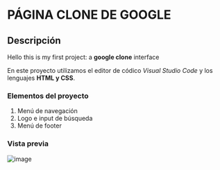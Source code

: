 # PÁGINA CLONE DE GOOGLE
## Descripción
Hello this is my first project: a **google clone** interface

En este proyecto utilizamos el editor de códico *Visual Studio Code* y los lenguajes **HTML y CSS**.
### Elementos del proyecto
<ol>
  <li>Menú de navegación</li>
  <li>Logo e input de búsqueda</li>
  <li>Menú de footer</li>
</ol>

### Vista previa


![image](https://github.com/xkirby24/google-clone/assets/151862753/42923177-a40e-45b4-8171-e546b1dc33c4)
